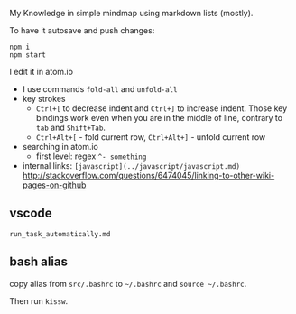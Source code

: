 My Knowledge in simple mindmap using markdown lists (mostly).

To have it autosave and push changes:

```
npm i
npm start
```

I edit it in atom.io
- I use commands `fold-all` and `unfold-all`
- key strokes
  - `Ctrl+[` to decrease indent and `Ctrl+]` to increase indent. Those key bindings work even when you are in the middle of line, contrary to `tab` and `Shift+Tab`.
  - `Ctrl+Alt+[` - fold current row, `Ctrl+Alt+]` - unfold current row
- searching in atom.io
  - first level: regex `^- something`
- internal links: `[javascript](../javascript/javascript.md)` http://stackoverflow.com/questions/6474045/linking-to-other-wiki-pages-on-github

## vscode

`run_task_automatically.md`

## bash alias

copy alias from `src/.bashrc` to `~/.bashrc` and `source ~/.bashrc`.

Then run `kissw`.
